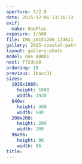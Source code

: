 ```yaml
---
aperture: f/2.0
date: 2015-12-06 13:36:13
exif:
  make: OnePlus
exposure: 1/500
file: IMG_20151206_133611
gallery: 2015-coastal-path
layout: gallery-photo
model: One A0001
next: f72dce0
ordering: 18
previous: 1bacc31
sizes:
  1920x1080:
    height: 1080
    width: 1920
  640w:
    height: 360
    width: 640
  200x200:
    height: 200
    width: 200
  96x96:
    height: 96
    width: 96
title: 
---
```

